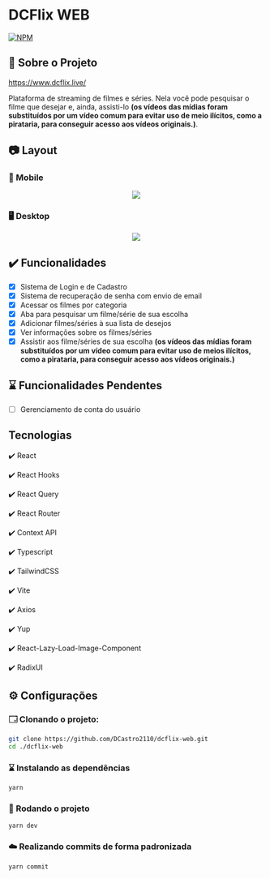 # DCFlix WEB

[![NPM](https://img.shields.io/npm/l/react)](https://github.com/DCastro2110/dcflix-web/blob/master/LICENSE)

## 📜 Sobre o Projeto

https://www.dcflix.live/

Plataforma de streaming de filmes e séries. Nela você pode pesquisar o filme que desejar e, ainda, assisti-lo **(os vídeos das mídias foram substituídos por um vídeo comum para evitar uso de meio ilícitos, como a pirataria, para conseguir acesso aos vídeos originais.)**.

## 📷 Layout

### 📱 Mobile

<div align="center">
  <img src="https://github.com/DCastro2110/assets/blob/master/raw/DCFlix/mobile.gif"/>
</div>

### 🖥️ Desktop

<div align="center">
  <img src="https://github.com/DCastro2110/assets/blob/master/raw/DCFlix/desktop.gif"/>
</div>

## ✔️ Funcionalidades

- [x] Sistema de Login e de Cadastro
- [x] Sistema de recuperação de senha com envio de email
- [x] Acessar os filmes por categoria
- [x] Aba para pesquisar um filme/série de sua escolha
- [x] Adicionar filmes/séries à sua lista de desejos
- [x] Ver informações sobre os filmes/séries
- [x] Assistir aos filme/séries de sua escolha **(os vídeos das mídias foram substituídos por um vídeo comum para evitar uso de meios ilícitos, como a pirataria, para conseguir acesso aos vídeos originais.)**

## ⌛ Funcionalidades Pendentes

- [ ] Gerenciamento de conta do usuário

## Tecnologias

✔️ React

✔️ React Hooks

✔️ React Query

✔️ React Router

✔️ Context API

✔️ Typescript

✔️ TailwindCSS

✔️ Vite

✔️ Axios

✔️ Yup

✔️ React-Lazy-Load-Image-Component

✔️ RadixUI

## ⚙️ Configurações

### 🗔 Clonando o projeto:

```bash
git clone https://github.com/DCastro2110/dcflix-web.git
cd ./dcflix-web
```

### ⌛ Instalando as dependências

```bash
yarn
```

### 🚀 Rodando o projeto

```bash
yarn dev
```

### ☁️ Realizando commits de forma padronizada

```bash
yarn commit
```
